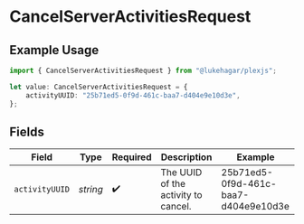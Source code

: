 # CancelServerActivitiesRequest

## Example Usage

```typescript
import { CancelServerActivitiesRequest } from "@lukehagar/plexjs";

let value: CancelServerActivitiesRequest = {
    activityUUID: "25b71ed5-0f9d-461c-baa7-d404e9e10d3e",
};
```

## Fields

| Field                                | Type                                 | Required                             | Description                          | Example                              |
| ------------------------------------ | ------------------------------------ | ------------------------------------ | ------------------------------------ | ------------------------------------ |
| `activityUUID`                       | *string*                             | :heavy_check_mark:                   | The UUID of the activity to cancel.  | 25b71ed5-0f9d-461c-baa7-d404e9e10d3e |